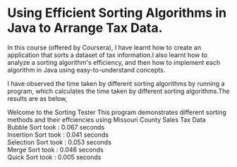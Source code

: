 # Using Efficient Sorting Algorithms in Java to Arrange Tax Data.

In this course (offered by Coursera), I have learnt how to create an application that sorts a dataset of tax information.I also learnt how to analyze a sorting algorithm's efficiency, and then how to implement each algorithm in Java using easy-to-understand concepts.

I have observed the time taken by different sorting algorithms by running a program, which calculates the time taken by different sorting algorithms.The results are as below,


Welcome to the Sorting Tester
This program demonstrates different sorting methods and their effciencies using Missouri County Sales Tax Data    </br>
Bubble Sort took    : 0.067 seconds  
Insertion Sort took : 0.041 seconds  
Selection Sort took : 0.053 seconds  
Merge Sort took     : 0.046 seconds  
Quick Sort took     : 0.005 seconds
